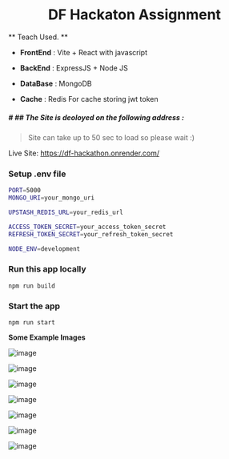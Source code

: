 <h1 align="center">DF Hackaton Assignment </h1>


** Teach Used. 
**

- **FrontEnd** :  Vite + React with javascript

- **BackEnd** : ExpressJS + Node JS

- **DataBase** :   MongoDB

- **Cache** :   Redis For cache storing jwt token

##### # ## The Site is deoloyed on the following address : 
> Site can take up to 50 sec to load so please wait :)

Live Site:   https://df-hackathon.onrender.com/



### Setup .env file

```bash
PORT=5000
MONGO_URI=your_mongo_uri

UPSTASH_REDIS_URL=your_redis_url

ACCESS_TOKEN_SECRET=your_access_token_secret
REFRESH_TOKEN_SECRET=your_refresh_token_secret

NODE_ENV=development
```

### Run this app locally

```shell
npm run build
```

### Start the app

```shell
npm run start
```

**Some Example Images**

![image](https://github.com/user-attachments/assets/6af4c6cb-d2b3-464e-83e9-67d674aeba31)

![image](https://github.com/user-attachments/assets/402b356b-4327-4978-8b74-df4409b96a03)

![image](https://github.com/user-attachments/assets/b14e1d14-76fc-4b3a-aecd-599bfb63b5e8)

![image](https://github.com/user-attachments/assets/688df925-5fda-4a77-925c-632e348a6e1c)

![image](https://github.com/user-attachments/assets/cc684d27-74e7-4340-b18c-03948c810c0e)

![image](https://github.com/user-attachments/assets/b207dbad-5622-487f-a277-0b967851b096)

![image](https://github.com/user-attachments/assets/6bb2d1c1-603f-4b17-82b4-7994ff22fbf6)



